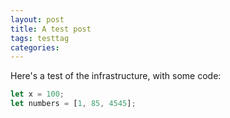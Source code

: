 ```yaml
---
layout: post
title: A test post
tags: testtag
categories:
---
```


Here's a test of the infrastructure, with some code:

``` javascript
let x = 100;
let numbers = [1, 85, 4545];
```
